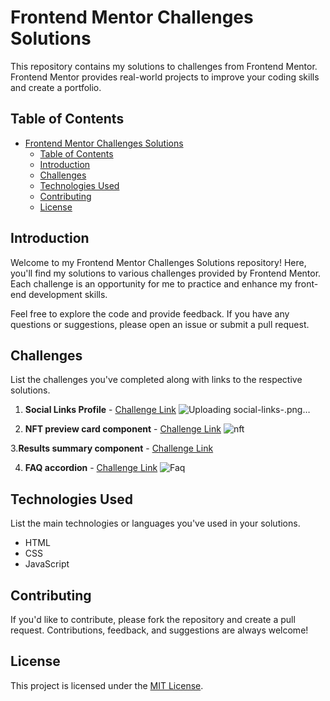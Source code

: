 # Frontend Mentor Challenges Solutions

This repository contains my solutions to challenges from Frontend Mentor. Frontend Mentor provides real-world projects to improve your coding skills and create a portfolio.

## Table of Contents

- [Frontend Mentor Challenges Solutions](#frontend-mentor-challenges-solutions)
  - [Table of Contents](#table-of-contents)
  - [Introduction](#introduction)
  - [Challenges](#challenges)
  - [Technologies Used](#technologies-used)
  - [Contributing](#contributing)
  - [License](#license)

## Introduction

Welcome to my Frontend Mentor Challenges Solutions repository! Here, you'll find my solutions to various challenges provided by Frontend Mentor. Each challenge is an opportunity for me to practice and enhance my front-end development skills.

Feel free to explore the code and provide feedback. If you have any questions or suggestions, please open an issue or submit a pull request.

## Challenges

List the challenges you've completed along with links to the respective solutions.

1. **Social Links Profile** - [Challenge Link](https://www.frontendmentor.io/challenges/social-links-profile-UG32l9m6dQ)
    ![Uploading social-links-.png…]()


2. **NFT preview card component** - [Challenge Link](https://www.frontendmentor.io/challenges/nft-preview-card-component-SbdUL_w0U)
  ![nft](https://github.com/HosamUsf/Frontend-Mentor-Challenges-Solutions/assets/57178026/2409c1b7-91aa-47f4-9659-75520a57be37)


3.**Results summary component** - [Challenge Link](https://www.frontendmentor.io/challenges/results-summary-component-CE_K6s0maV) 
 
4. **FAQ accordion** - [Challenge Link](https://www.frontendmentor.io/challenges/faq-accordion-wyfFdeBwBz)
    ![Faq](https://github.com/HosamUsf/Frontend-Mentor-Challenges-Solutions/assets/57178026/bc44f6be-bf6e-4025-be74-cb9177fcd390)


## Technologies Used

List the main technologies or languages you've used in your solutions.

- HTML
- CSS
- JavaScript



## Contributing

If you'd like to contribute, please fork the repository and create a pull request. Contributions, feedback, and suggestions are always welcome!

## License

This project is licensed under the [MIT License](LICENSE).
